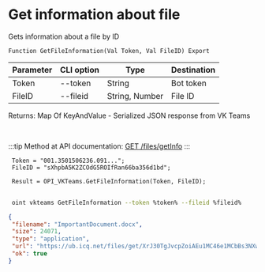 ﻿---
sidebar_position: 3
---

# Get information about file
 Gets information about a file by ID



`Function GetFileInformation(Val Token, Val FileID) Export`

 | Parameter | CLI option | Type | Destination |
 |-|-|-|-|
 | Token | --token | String | Bot token |
 | FileID | --fileid | String, Number | File ID |

 
 Returns: Map Of KeyAndValue - Serialized JSON response from VK Teams

<br/>

:::tip
Method at API documentation: [GET /files/getInfo](https://teams.vk.com/botapi/#/files/get_files_getInfo)
:::
<br/>


```bsl title="Code example"
 Token = "001.3501506236.091...";
 FileID = "sXhpbA5K2ZCOdG5ROIfRan66ba356d1bd";
 
 Result = OPI_VKTeams.GetFileInformation(Token, FileID);
```
	


```sh title="CLI command example"
 
 oint vkteams GetFileInformation --token %token% --fileid %fileid%

```

```json title="Result"
{
 "filename": "ImportantDocument.docx",
 "size": 24071,
 "type": "application",
 "url": "https://ub.icq.net/files/get/XrJ30TgJvcpZoiAEu1MC46e1MCbBs3NXwqSkBiZgCEkXOsNmPmAnw2XXpEM4WXMcylct3N2s3XwyMI5Cj7GDKtY6FmpmOHLgYC2xUanmVRf4gtn0zVatipXHgtriTJACrKfemXbqJuLCNOYZJieYS72mwqu1MC/%D0%92%D0%B0%D0%B6%D0%BD%D1%8B%D0%B9%D0%94%D0%BE%D0%BA%D1%83%D0%BC%D0%B5%D0%BD%D1%82.docx",
 "ok": true
}
```
